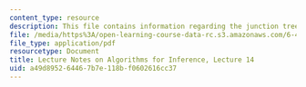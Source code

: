 ```yaml
---
content_type: resource
description: This file contains information regarding the junction tree algorithm.
file: /media/https%3A/open-learning-course-data-rc.s3.amazonaws.com/6-438-algorithms-for-inference-fall-2014/a49d895264467b7e118bf0602616cc37_MIT6_438F14_Lec14.pdf
file_type: application/pdf
resourcetype: Document
title: Lecture Notes on Algorithms for Inference, Lecture 14
uid: a49d8952-6446-7b7e-118b-f0602616cc37
---
```

